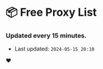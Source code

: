 # :package: Free Proxy List
### Updated every 15 minutes.

- Last updated: `2024-05-15 20:10`

:heart:

